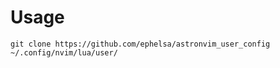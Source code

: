# Usage

```shell
git clone https://github.com/ephelsa/astronvim_user_config ~/.config/nvim/lua/user/
```
